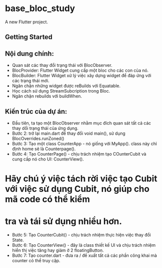 # base_bloc_study

A new Flutter project.

## Getting Started
## Nội dung chính:
+ Quan sát các thay đổi trạng thái với BlocObserver.
+ BlocProvider: Flutter Widget cung cấp một bloc cho các con của nó.
+ BlocBuilder: Flutter Widget xử lý việc xây dựng widget để đáp ứng với các trạng thái mới.
+ Ngăn chặn những widget được reBuilds với Equatable.
+ Học cách sử dụng StreamSubcription trong Bloc.
+ Ngăn chặn rebuilds với buildWhen.

## Kiến trúc của dự án:


- Đầu tiên, ta tạo một BlocObserver nhằm mục đích quan sát tất cả các thay dổi trạng thái của ứng dụng.
- Bước 2: trở lại main.dart để thay đổi void main(), sử dụng BlocOverrides.runZoned()
- Bước 3: Tạo một class CounterApp - nó giống với MyApp(). class này chỉ định home sẽ là Counterpage().
- Bước 4: Tạo CounterPage() - chịu trách nhiệm tạo COunterCubit và cung cấp nó cho UI: CounterView().
# Hãy chú ý việc tách rời việc tạo Cubit với việc sử dụng Cubit, nó giúp cho mã code có thể kiểm
# tra và tái sử dụng nhiều hơn.
- Bước 5: Tạo CounterCubit() - chịu trách nhiệm thực hiện việc thay đổi State.
- Bước 6: Tạo CounterView() - đây là class thiết kế UI và chịu trách nhiệm hiển thị việc tăng hay giảm ở 2 floatingButton.
- Bước 7: Tạo counter.dart - đưa ra / đề xuất tất cả các phần công khai mà counter có thể truy cập.
